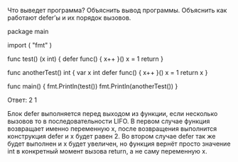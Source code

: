 Что выведет программа? Объяснить вывод программы. Объяснить как работают defer’ы и их порядок вызовов.

package main

import (
	"fmt"
)

func test() (x int) {
	defer func() {
		x++
	}()
	x = 1
	return
}

func anotherTest() int {
	var x int
	defer func() {
		x++
	}()
	x = 1
	return x
}

func main() {
	fmt.Println(test())
	fmt.Println(anotherTest())
}

Ответ: 
2 
1

Блок defer выполняется перед выходом из функции, если несколько вызовов то в последовательности LIFO.
В первом случае функция возвращает именно переменную х, после возвращения выполнится конструкция defer и х будет
равен 2.
Во втором случае defer так же будет выполнен и х будет увеличен, но функция вернёт просто значение int в
конкретный момент вызова return, а не саму переменную х.